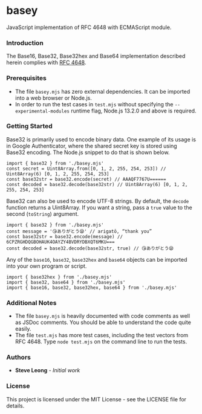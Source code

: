 # basey
JavaScript implementation of RFC 4648 with ECMAScript module.

### Introduction
The Base16, Base32, Base32hex and Base64 implementation described herein
complies with [RFC 4648](https://tools.ietf.org/html/rfc4648).

### Prerequisites
- The file `basey.mjs` has zero external dependencies. It can be imported into
a web browser or Node.js.
- In order to run the test cases in `test.mjs` without specifying the
`--experimental-modules` runtime flag, Node.js 13.2.0 and above is required.

### Getting Started
Base32 is primarily used to encode binary data. One example of its usage is in
Google Authenticator, where the shared secret key is stored using Base32
encoding. The Node.js snippet to do that is shown below.
```
import { base32 } from './basey.mjs'
const secret = Uint8Array.from([0, 1, 2, 255, 254, 253]) // Uint8Array(6) [0, 1, 2, 255, 254, 253]
const base32str = base32.encode(secret) // AAAQF7767U======
const decoded = base32.decode(base32str) // Uint8Array(6) [0, 1, 2, 255, 254, 253]
```

Base32 can also be used to encode UTF-8 strings. By default, the `decode` function returns a
Uint8Array. If you want a string, pass a `true` value to the second (`toString`) argument.
```
import { base32 } from './basey.mjs'
const message = '😘ありがとう😪' // arigatō, “thank you”
const base32str = base32.encode(message) // 6CPZRGHDQGBOHAUK4OAYZY4BVDRYDBXQT6MKU===
const decoded = base32.decode(base32str, true) // 😘ありがとう😪
```

Any of the `base16`, `base32`, `base32hex` and `base64` objects can be imported into
your own program or script.
```
import { base32hex } from './basey.mjs'
import { base32, base64 } from './basey.mjs'
import { base16, base32, base32hex, base64 } from './basey.mjs'
```

### Additional Notes
- The file `basey.mjs` is heavily documented with code comments as well as JSDoc comments.
You should be able to understand the code quite easily.
- The file `test.mjs` has more test cases, including the test vectors from RFC 4648. Type
`node test.mjs` on the command line to run the tests.

### Authors
* **Steve Leong** - *Initial work*

### License
This project is licensed under the MIT License - see the LICENSE file for details.
